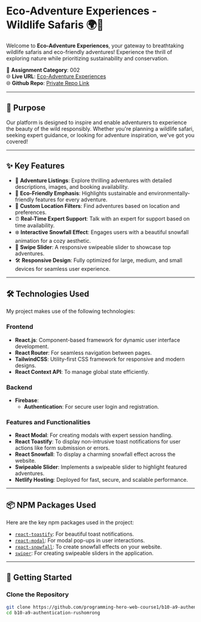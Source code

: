 # **Eco-Adventure Experiences - Wildlife Safaris** 🌍🦁

Welcome to **Eco-Adventure Experiences**, your gateway to breathtaking wildlife safaris and eco-friendly adventures! Experience the thrill of exploring nature while prioritizing sustainability and conservation.<br>

📍 **Assignment Category**: 002<br>
🌐 **Live URL**: [Eco-Adventure Experiences](https://wildlife-safari-a9-rusho.netlify.app/)  
🌐 **Github Repo**: [Private Repo Link](https://github.com/programming-hero-web-course1/b10-a9-authentication-rushomrong)

---

## **🎯 Purpose**

Our platform is designed to inspire and enable adventurers to experience the beauty of the wild responsibly. Whether you're planning a wildlife safari, seeking expert guidance, or looking for adventure inspiration, we've got you covered!

---

## **✨ Key Features**

- 🐾 **Adventure Listings**: Explore thrilling adventures with detailed descriptions, images, and booking availability.
- 🌟 **Eco-Friendly Emphasis**: Highlights sustainable and environmentally-friendly features for every adventure.
- 📍 **Custom Location Filters**: Find adventures based on location and preferences.
- ⏰ **Real-Time Expert Support**: Talk with an expert for support based on time availability.
- ❄️ **Interactive Snowfall Effect**: Engages users with a beautiful snowfall animation for a cozy aesthetic.
- 🎢 **Swipe Slider**: A responsive swipeable slider to showcase top adventures.
- 🛠️ **Responsive Design**: Fully optimized for large, medium, and small devices for seamless user experience.

---

## **🛠️ Technologies Used**

My project makes use of the following technologies:

### **Frontend**

- **React.js**: Component-based framework for dynamic user interface development.
- **React Router**: For seamless navigation between pages.
- **TailwindCSS**: Utility-first CSS framework for responsive and modern designs.
- **React Context API**: To manage global state efficiently.

### **Backend**

- **Firebase**:
  - **Authentication**: For secure user login and registration.

### **Features and Functionalities**

- **React Modal**: For creating modals with expert session handling.
- **React Toastify**: To display non-intrusive toast notifications for user actions like form submission or errors.
- **React Snowfall**: To display a charming snowfall effect across the website.
- **Swipeable Slider**: Implements a swipeable slider to highlight featured adventures.
- **Netlify Hosting**: Deployed for fast, secure, and scalable performance.

---

## **📦 NPM Packages Used**

Here are the key npm packages used in the project:

- [`react-toastify`](https://www.npmjs.com/package/react-toastify): For beautiful toast notifications.
- [`react-modal`](https://www.npmjs.com/package/react-modal): For modal pop-ups in user interactions.
- [`react-snowfall`](https://www.npmjs.com/package/react-snowfall): To create snowfall effects on your website.
- [`swiper`](https://www.npmjs.com/package/swiper): For creating swipeable sliders in the application.

---

## **🚀 Getting Started**

### **Clone the Repository**

```bash
git clone https://github.com/programming-hero-web-course1/b10-a9-authentication-rushomrong.git
cd b10-a9-authentication-rushomrong

```
